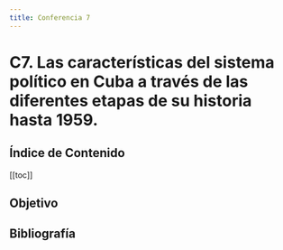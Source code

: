 ```yaml
---
title: Conferencia 7
---
```


# C7. Las características del sistema político en Cuba a través de las diferentes etapas de su historia hasta 1959.

## Índice de Contenido

[[toc]]

## Objetivo

## Bibliografía
